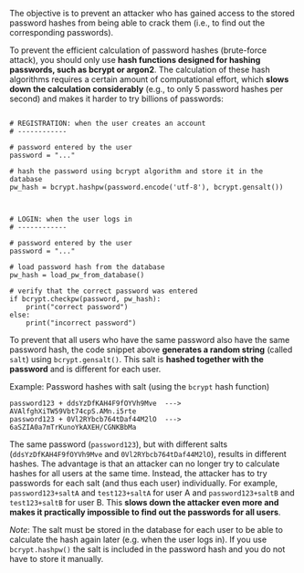 The objective is to prevent an attacker who has gained access to the stored password hashes from being able to crack them (i.e., to find out the corresponding passwords).

To prevent the efficient calculation of password hashes (brute-force attack), you should only use **hash functions designed for hashing passwords, such as bcrypt or argon2**. The calculation of these hash algorithms requires a certain amount of computational effort, which **slows down the calculation considerably** (e.g., to only 5 password hashes per second) and makes it harder to try billions of passwords:

<pre class="language-python line-numbers"><code>
# REGISTRATION: when the user creates an account
# ------------

# password entered by the user
password = "..."

# hash the password using bcrypt algorithm and store it in the database
pw_hash = bcrypt.hashpw(password.encode('utf-8'), bcrypt.gensalt())



# LOGIN: when the user logs in
# ------------

# password entered by the user
password = "..."

# load password hash from the database
pw_hash = load_pw_from_database()

# verify that the correct password was entered
if bcrypt.checkpw(password, pw_hash):
    print("correct password")
else:
    print("incorrect password")
</code></pre>

To prevent that all users who have the same password also have the same password hash, the code snippet above **generates a random string** (called `salt`) using `bcrypt.gensalt()`. This salt is **hashed together with the password** and is different for each user.

Example: Password hashes with salt (using the `bcrypt` hash function)

```
password123 + ddsYzDfKAH4F9fOYVh9Mve  --->  AVAlfghXiTW59Vbt74cpS.AMn.i5rte
password123 + 0Vl2RYbcb764tDaf44M2lO  --->  6aSZIA0a7mTrKunoYkAXEH/CGNKBbMa
```

The same password (`password123`), but with different salts (`ddsYzDfKAH4F9fOYVh9Mve` and `0Vl2RYbcb764tDaf44M2lO`), results in different hashes. The advantage is that an attacker can no longer try to calculate hashes for all users at the same time. Instead, the attacker has to try passwords for each salt (and thus each user) individually. For example, `password123+saltA` and `test123+saltA` for user A and `password123+saltB` and `test123+saltB` for user B. This **slows down the attacker even more and makes it practically impossible to find out the passwords for all users**.

*Note*: The salt must be stored in the database for each user to be able to calculate the hash again later (e.g. when the user logs in). If you use `bcrypt.hashpw()` the salt is included in the password hash and you do not have to store it manually.
